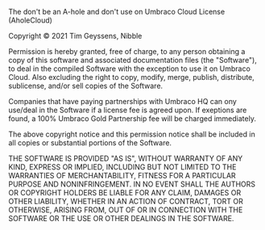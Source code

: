 The don't be an A-hole and don't use on Umbraco Cloud License (AholeCloud)

Copyright &copy; 2021 Tim Geyssens, Nibble  

Permission is hereby granted, free of charge, to any person obtaining a copy of
this software and associated documentation files (the "Software"), to deal in
the compiled Software with the exception to use it on Umbraco Cloud.
Also excluding the right to copy, modify, merge, publish, distribute, 
sublicense, and/or sell copies of the Software.

Companies that have paying partnerships with Umbraco HQ can ony use/deal in the 
Software if a license fee is agreed upon. If exeptions are found, a 100% Umbraco
Gold Partnership fee will be charged immediately.

The above copyright notice and this permission notice shall be included in all
copies or substantial portions of the Software.

THE SOFTWARE IS PROVIDED "AS IS", WITHOUT WARRANTY OF ANY KIND, EXPRESS OR
IMPLIED, INCLUDING BUT NOT LIMITED TO THE WARRANTIES OF MERCHANTABILITY,
FITNESS FOR A PARTICULAR PURPOSE AND NONINFRINGEMENT. IN NO EVENT SHALL THE
AUTHORS OR COPYRIGHT HOLDERS BE LIABLE FOR ANY CLAIM, DAMAGES OR OTHER
LIABILITY, WHETHER IN AN ACTION OF CONTRACT, TORT OR OTHERWISE, ARISING FROM,
OUT OF OR IN CONNECTION WITH THE SOFTWARE OR THE USE OR OTHER DEALINGS IN THE
SOFTWARE.
